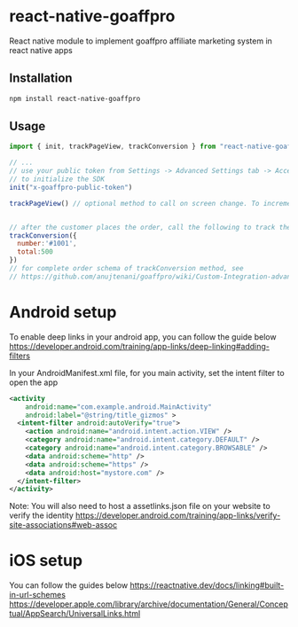 # react-native-goaffpro

React native module to implement goaffpro affiliate marketing system in react native apps

## Installation

```sh
npm install react-native-goaffpro
```

## Usage

```js
import { init, trackPageView, trackConversion } from "react-native-goaffpro";

// ...
// use your public token from Settings -> Advanced Settings tab -> Access Tokens section
// to initialize the SDK
init("x-goaffpro-public-token")

trackPageView() // optional method to call on screen change. To increment the page view counter for the affiliates


// after the customer places the order, call the following to track the conversion
trackConversion({
  number:'#1001',
  total:500
})
// for complete order schema of trackConversion method, see
// https://github.com/anujtenani/goaffpro/wiki/Custom-Integration-advanced-guide#extended-order-schema-for-conversion-tracking

```
# Android setup
To enable deep links in your android app, you can follow the guide below
https://developer.android.com/training/app-links/deep-linking#adding-filters

In your AndroidManifest.xml file, for you main activity, set the intent filter to open the app
```xml
<activity
    android:name="com.example.android.MainActivity"
    android:label="@string/title_gizmos" >
  <intent-filter android:autoVerify="true">
    <action android:name="android.intent.action.VIEW" />
    <category android:name="android.intent.category.DEFAULT" />
    <category android:name="android.intent.category.BROWSABLE" />
    <data android:scheme="http" />
    <data android:scheme="https" />
    <data android:host="mystore.com" />
  </intent-filter>
</activity>
```
Note: You will also need to host a assetlinks.json file on your website to verify the identity
https://developer.android.com/training/app-links/verify-site-associations#web-assoc

# iOS setup

You can follow the guides below
https://reactnative.dev/docs/linking#built-in-url-schemes
https://developer.apple.com/library/archive/documentation/General/Conceptual/AppSearch/UniversalLinks.html

